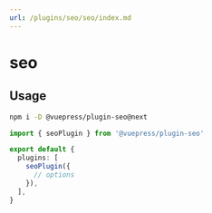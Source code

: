 ```yaml
---
url: /plugins/seo/seo/index.md
---
```

# seo

## Usage

```bash
npm i -D @vuepress/plugin-seo@next
```

```ts title=".vuepress/config.ts"
import { seoPlugin } from '@vuepress/plugin-seo'

export default {
  plugins: [
    seoPlugin({
      // options
    }),
  ],
}
```
